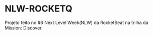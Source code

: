 # NLW-ROCKETQ
Projeto feito no #6 Next Level Week(NLW) da RocketSeat na trilha da Mission: Discover.
